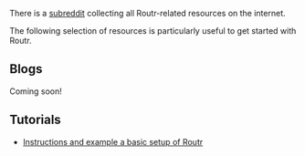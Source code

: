 There is a [subreddit](https://www.reddit.com/r/Routr/) collecting all Routr-related resources on the internet.

The following selection of resources is particularly useful to get started with Routr.

## Blogs

Coming soon!

## Tutorials

- [Instructions and example a basic setup of Routr](https://routr.io/docs/guides/basic-setup/)
